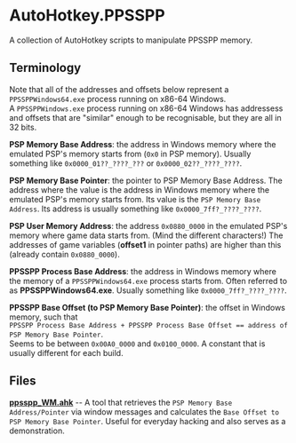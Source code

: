 # AutoHotkey.PPSSPP
A collection of AutoHotkey scripts to manipulate PPSSPP memory.

## Terminology
Note that all of the addresses and offsets below represent a `PPSSPPWindows64.exe` process running on x86-64 Windows.  
A `PPSSPPWindows.exe` process running on x86-64 Windows has addressess and offsets that are "similar" enough to be recognisable, but they are all in 32 bits.

**PSP Memory Base Address**: the address in Windows memory where the emulated PSP's memory starts from (`0x0` in PSP memory). Usually something like `0x0000_01??_????_???` or `0x0000_02??_????_????`. 

**PSP Memory Base Pointer**: the pointer to PSP Memory Base Address. The address where the value is the address in Windows memory where the emulated PSP's memory starts from. Its value is the `PSP Memory Base Address`. Its address is usually something like `0x0000_7ff?_????_????`.

**PSP User Memory Address**: the address `0x0880_0000` in the emulated PSP's memory where game data starts from. (Mind the different characters!) The addresses of game variables (**offset1** in pointer paths) are higher than this (already contain `0x0880_0000`).

**PPSSPP Process Base Address**: the address in Windows memory where the memory of a `PPSSPPWindows64.exe` process starts from. Often referred to as **PPSSPPWindows64.exe**. Usually something like `0x0000_7ff?_????_????`.

**PPSSPP Base Offset (to PSP Memory Base Pointer)**: the offset in Windows memory, such that  
`PPSSPP Process Base Address + PPSSPP Process Base Offset == address of PSP Memory Base Pointer`.  
Seems to be between `0x00A0_0000` and `0x0100_0000`. A constant that is usually different for each build.

## Files
**[ppsspp_WM.ahk](ppsspp_WM.ahk)** -- A tool that retrieves the `PSP Memory Base Address/Pointer` via window messages and calculates the `Base Offset to PSP Memory Base Pointer`. Useful for everyday hacking and also serves as a demonstration.

